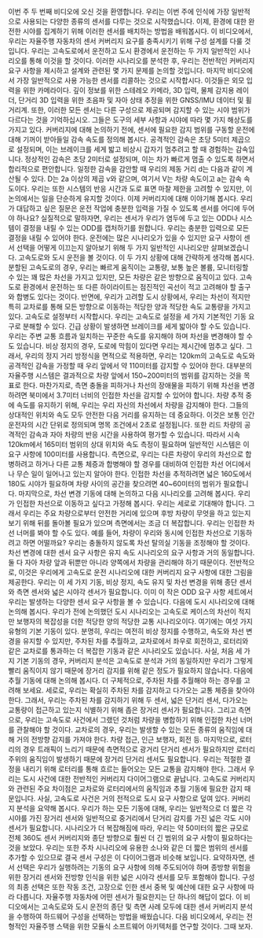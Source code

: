 이번 주 두 번째 비디오에 오신 것을 환영합니다. 우리는 이번 주에 인식에 가장 일반적으로 사용되는 다양한 종류의 센서를 다루는 것으로 시작했습니다. 이제, 환경에 대한 완전한 시야를 집계하기 위해 이러한 센서를 배치하는 방법을 배워봅시다. 이 비디오에서, 우리는 자율주행 자동차의 센서 커버리지 요구를 충족시키기 위해 구성 설계를 다룰 것입니다. 우리는 고속도로에서 운전하고 도시 환경에서 운전하는 두 가지 일반적인 시나리오를 통해 이것을 할 것이다. 이러한 시나리오를 분석한 후, 우리는 전반적인 커버리지 요구 사항을 제시하고 설계와 관련된 몇 가지 문제를 논의할 것입니다. 마지막 비디오에서 가장 일반적으로 사용 가능한 센서를 리콜하는 것으로 시작합시다. 이것들은 외모 입력을 위한 카메라이다. 깊이 정보를 위한 스테레오 카메라, 3D 입력, 물체 감지용 레이더, 단거리 3D 입력을 위한 초음파 및 자아 상태 추정을 위한 GNSS/IMU 데이터 및 휠 거리계. 또한, 이러한 모든 센서는 다른 구성으로 제공되며 감지할 수 있는 시야 범위가 다르다는 것을 기억하십시오. 그들은 도구의 세부 사항과 시야에 따라 몇 가지 해상도를 가지고 있다. 커버리지에 대해 논의하기 전에, 센서에 필요한 감지 범위를 구동할 운전에 대해 기꺼이 받아들일 감속 속도를 정의해 봅시다. 공격적인 감속은 초당 5미터 제곱으로 설정되며, 이는 브레이크를 세게 밟고 비상시 갑자기 멈추려고 할 때 경험하는 감속입니다. 정상적인 감속은 초당 2미터로 설정되며, 이는 차가 빠르게 멈출 수 있도록 하면서 합리적으로 편안합니다. 일정한 감속을 감안할 때 우리의 제동 거리 d는 다음과 같이 계산될 수 있다. D는 2a 이상의 제곱 v와 같으며, 여기서 V는 차량 속도이고 a는 감속 속도이다. 우리는 또한 시스템의 반응 시간과 도로 표면 마찰 제한을 고려할 수 있지만, 이 논의에서는 일을 단순하게 유지할 것이다. 이제 커버리지에 대해 이야기해 봅시다. 우리가 대답하고 싶은 질문은 운전 작업에 충분한 입력을 가질 수 있도록 센서를 어디에 두어야 하나요? 실질적으로 말하자면, 우리는 센서가 우리가 염두에 두고 있는 ODD나 시스템이 결정을 내릴 수 있는 ODD를 캡처하기를 원합니다. 우리는 충분한 입력으로 모든 결정을 내릴 수 있어야 한다. 운전에는 많은 시나리오가 있을 수 있지만 요구 사항이 센서 선택을 어떻게 이끄는지 알아보기 위해 두 가지 일반적인 시나리오만 살펴보겠습니다. 고속도로와 도시 운전을 볼 것이다. 이 두 가지 상황에 대해 간략하게 생각해 봅시다. 분할된 고속도로의 경우, 우리는 빠르게 움직이는 교통량, 보통 높은 볼륨, 모니터링할 수 있는 꽤 많은 차선을 가지고 있지만, 모든 차량은 같은 방향으로 움직이고 있다. 고속도로 환경에서 운전하는 또 다른 하이라이트는 점진적인 곡선이 적고 고려해야 할 출구와 합병도 있다는 것이다. 반면에, 우리가 고려할 도시 상황에서, 우리는 차선이 적지만 특히 교차로를 통해 모든 방향으로 이동하는 적당한 양과 적당한 속도 교통량을 가지고 있다. 고속도로 설정부터 시작합시다. 우리는 고속도로 설정을 세 가지 기본적인 기동 요구로 분해할 수 있다. 긴급 상황이 발생하면 브레이크를 세게 밟아야 할 수도 있습니다. 우리는 주변 교통 흐름과 일치하는 꾸준한 속도를 유지해야 하며 차선을 변경해야 할 수도 있습니다. 비상 정지의 경우, 도로에 막힘이 있다면 우리는 제시간에 멈추고 싶다. 그래서, 우리의 정지 거리 방정식을 면적으로 적용하면, 우리는 120km의 고속도로 속도와 공격적인 감속을 가정할 때 우리 앞에서 약 110미터를 감지할 수 있어야 한다. 대부분의 자율주행 시스템은 결과적으로 차량 앞에서 150~200미터의 범위를 감지하는 것을 목표로 한다. 마찬가지로, 측면 충돌을 피하거나 차선의 장애물을 피하기 위해 차선을 변경하려면 북미에서 3.7미터 너비의 인접한 차선을 감지할 수 있어야 합니다. 차량 추적 중에 속도를 유지하기 위해, 우리는 우리 자신의 차선에서 차량을 감지해야 한다. 그들의 상대적인 위치와 속도 모두 안전한 다음 거리를 유지하는 데 중요하다.  이것은 보통 인간 운전자의 시간 단위로 정의되며 명목 조건에서 2초로 설정됩니다. 또한 리드 차량의 공격적인 감속과 자아 차량의 반응 시간을 사용하여 평가할 수 있습니다. 따라서 시속 120km에서 165미터 범위의 상대 위치와 속도 측정이 필요하며 일반적인 시스템은 이 요구 사항에 100미터를 사용합니다. 측면으로, 우리는 다른 차량이 우리의 차선으로 합병하려고 하거나 다른 교통 체증과 합병해야 할 경우를 대비하여 인접한 차선 어디에서나 무슨 일이 일어나고 있는지 알아야 한다. 인접한 차선을 추적하려면 넓은 160도에서 180도 시야가 필요하며 차량 사이의 공간을 찾으려면 40~60미터의 범위가 필요합니다. 마지막으로, 차선 변경 기동에 대해 논의하고 다음 시나리오를 고려해 봅시다. 우리가 인접한 차선으로 이동하고 싶다고 가정해 봅시다. 우리는 세로로 기대해야 합니다. 그래서 우리는 주요 차량으로부터 안전한 거리에 있으며 후방 차량이 무엇을 하고 있는지 보기 위해 뒤를 돌아볼 필요가 있으며 측면에서는 조금 더 복잡합니다. 우리는 인접한 차선 너머를 봐야 할 수도 있다. 예를 들어, 차량이 우리와 동시에 인접한 차선으로 기동하려고 하면 어떨까요? 우리는 충돌하지 않도록 차선 탈의실 기동을 조정해야 할 것이다. 차선 변경에 대한 센서 요구 사항은 유지 속도 시나리오의 요구 사항과 거의 동일합니다. 둘 다 자아 차량 앞과 뒤뿐만 아니라 양쪽에서 차량을 관리해야 하기 때문이다. 전반적으로, 이것은 우리에게 고속도로 운전 시나리오에 대한 커버리지 요구 사항에 대한 그림을 제공한다. 우리는 이 세 가지 기동, 비상 정지, 속도 유지 및 차선 변경을 위해 종단 센서와 측면 센서와 넓은 시야각 센서가 필요합니다. 이미 이 작은 ODD 요구 사항 세트에서 우리는 발생하는 다양한 센서 요구 사항을 볼 수 있습니다. 다음에 도시 시나리오에 대해 논의해 봅시다. 우리가 전에 논의했던 도시 시나리오는 고속도로 케이스의 차선이 적지만 보행자의 복잡성을 더한 적당한 양의 적당한 교통 시나리오이다. 여기에는 여섯 가지 유형의 기본 기동이 있다. 분명히, 우리는 여전히 비상 정지를 수행하고, 속도와 차선 변경을 유지할 수 있지만, 주차된 차를 추월하고, 교차로에서 좌우로 회전하고, 로터리와 같은 교차로를 통과하는 더 복잡한 기동과 같은 시나리오도 있습니다.  사실, 처음 세 가지 기본 기동의 경우, 커버리지 분석은 고속도로 분석과 거의 동일하지만 우리가 그렇게 빨리 움직이지 않기 때문에 장거리 감지를 위해 같은 정도가 필요하지 않습니다. 다음에 추월 기동에 대해 논의해 봅시다. 더 구체적으로, 주차된 차를 추월해야 하는 경우를 고려해 보세요. 세로로, 우리는 확실히 주차된 차를 감지하고 다가오는 교통 체증을 찾아야 한다. 그래서, 우리는 주차된 차를 감지하기 위해 두 센서, 넓은 단거리 센서, 다가오는 교통량이 접근하고 있는지 식별하기 위해 좁은 장거리 센서가 필요합니다. 그리고 측면으로, 우리는 고속도로 사건에서 그랬던 것처럼 차량을 병합하기 위해 인접한 차선 너머를 관찰해야 할 것이다. 교차로의 경우, 우리는 발생할 수 있는 모든 종류의 움직임에 대해 거의 전방향 감지를 가져야 한다. 차량 접근, 인근 보행자, 회전 등. 마지막으로, 로터리의 경우 트래픽이 느리기 때문에 측면적으로 광거리 단거리 센서가 필요하지만 로터리 주위의 움직임이 발생하기 때문에 장거리 단거리 센서도 필요합니다. 우리는 적절한 결정을 내리기 위해 로터리를 통해 흐르는 들어오는 모든 교통을 감지해야 한다. 그래서 우리는 도시 사건에 대한 전반적인 커버리지 다이어그램으로 끝납니다. 고속도로 커버리지와 관련된 주요 차이점은 교차로와 로터리에서의 움직임과 추월 기동에 필요한 감지 때문입니다. 사실, 고속도로 사건은 거의 전적으로 도시 요구 사항으로 덮여 있다. 커버리지 분석을 요약해 봅시다. 우리가 하는 모든 기동에 대해, 우리는 일반적으로 더 짧은 각 시야를 가진 장거리 센서와 일반적으로 중거리에서 단거리 감지를 가진 넓은 각도 시야 센서가 필요합니다. 시나리오가 더 복잡해짐에 따라, 우리는 약 50미터의 짧은 규모로 전체 360도 센서 커버리지와 종단 방향으로 훨씬 더 긴 범위의 요구 사항이 필요하다는 것을 보았다. 우리는 또한 주차 시나리오에 유용한 소나와 같은 더 짧은 범위의 센서를 추가할 수 있으므로 결국 센서 구성은 이 다이어그램과 비슷해 보입니다. 요약하자면, 센서 선택은 우리가 실행하려는 기동의 요구 사항에 의해 주도되어야 하며 종방향 위험을 위한 장거리 센서와 전방향 인식을 위한 넓은 시야각 센서를 모두 포함해야 합니다. 구성의 최종 선택은 또한 작동 조건, 고장으로 인한 센서 중복 및 예산에 대한 요구 사항에 따라 다릅니다. 자율주행 자동차에 어떤 센서가 필요한지는 단 하나의 해답이 없다. 이 비디오에서는 고속도로와 도시 운전의 종단 및 측면 사례 모두에 대한 센서 커버리지 분석을 수행하여 하드웨어 구성을 선택하는 방법을 배웠습니다. 다음 비디오에서, 우리는 전형적인 자율주행 스택을 위한 모듈식 소프트웨어 아키텍처를 연구할 것이다. 그때 보자.
